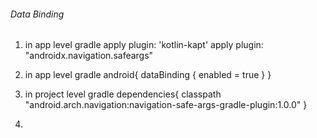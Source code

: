 ###### Data Binding

1. in app level gradle 
apply plugin: 'kotlin-kapt'
apply plugin: "androidx.navigation.safeargs"

2. in app level gradle 
android{
    dataBinding {
        enabled = true
    }
}

3. in project level gradle
dependencies{
classpath "android.arch.navigation:navigation-safe-args-gradle-plugin:1.0.0"
}

4.
